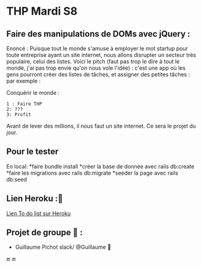 # THP Mardi S8
##  Faire des manipulations de DOMs avec jQuery :
Enoncé : Puisque tout le monde s'amuse à employer le mot startup pour toute entreprise ayant un site internet, nous allons disrupter un secteur très populaire, celui des listes. Voici le pitch (faut pas trop le dire à tout le monde, j'ai pas trop envie qu'on nous vole l'idée) : c'est une app où les gens pourront créer des listes de tâches, et assigner des petites tâches : par exemple :

Conquérir le monde :

    1 : Faire THP
    2: ???
    3: Profit

Avant de lever des millions, il nous faut un site internet. Ce sera le projet du jour.

## Pour le tester
En local: 
*faire bundle install
*créer la base de donnée avec rails db:create
*faire les migrations avec rails db:migrate
*seeder la page avec rails db:seed

## Lien Heroku ::tiger:
[Lien To do list sur Heroku](https://to-do-list-thp-s8.herokuapp.com/)

## Projet de groupe :tea: :

* Guillaume Pichot   slack/  @Guillaume :tropical_fish:

:end: :end: